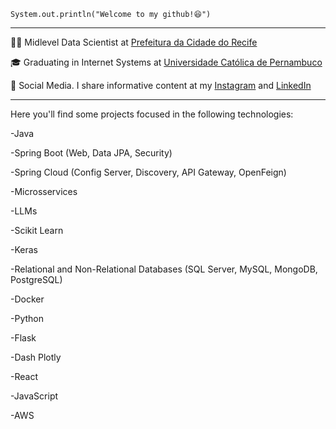 
<code>System.out.println("Welcome to my github!😆")</code>
<hr>

<p>👨‍💻 Midlevel Data Scientist at <a href="https://www2.recife.pe.gov.br/" target="blank_">Prefeitura da Cidade do Recife</a></p>
<p>🎓 Graduating in Internet Systems at <a href="https://portal.unicap.br/" target="blank_">Universidade Católica de Pernambuco</a></p>
<p>🎥 Social Media. I share informative content at my <a href="https://www.instagram.com/taryjunioor/" target="_blank">Instagram</a> and <a href="https://www.linkedin.com/in/tary-nascimento-r-junior/" target="_blank">LinkedIn</a></p>
<hr>

Here you'll find some projects focused in the following technologies:
<p>-Java</p> 
<p>-Spring Boot (Web, Data JPA, Security)</p>
<p>-Spring Cloud (Config Server, Discovery, API Gateway, OpenFeign)</p>
<p>-Microsservices</p>
<p>-LLMs</p>
<p>-Scikit Learn</p>
<p>-Keras</p>
<p>-Relational and Non-Relational Databases (SQL Server, MySQL, MongoDB, PostgreSQL)</p>
<p>-Docker</p>
<p>-Python</p>
<p>-Flask</p>
<p>-Dash Plotly</p>
<p>-React</p>
<p>-JavaScript</p>
<p>-AWS</p>









    

